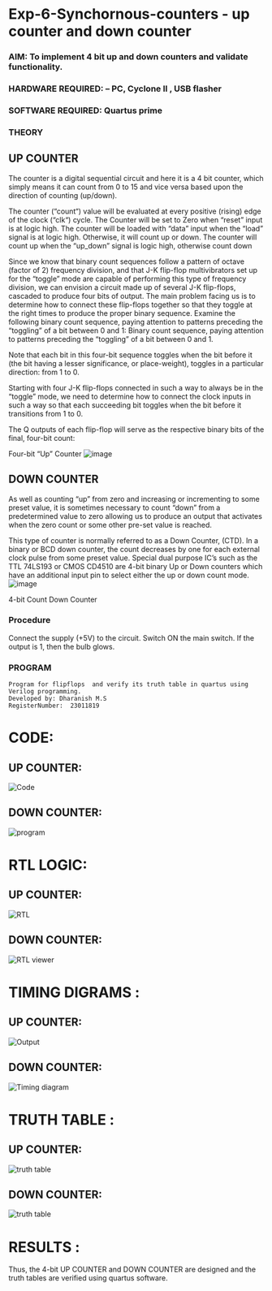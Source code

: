 # Exp-6-Synchornous-counters - up counter and down counter 
### AIM: To implement 4 bit up and down counters and validate  functionality.
### HARDWARE REQUIRED:  – PC, Cyclone II , USB flasher
### SOFTWARE REQUIRED:   Quartus prime
### THEORY 

## UP COUNTER    
The counter is a digital sequential circuit and here it is a 4 bit counter, which simply means it can count from 0 to 15 and vice versa based upon the direction of counting (up/down). 

The counter (“count“) value will be evaluated at every positive (rising) edge of the clock (“clk“) cycle.
The Counter will be set to Zero when “reset” input is at logic high.
The counter will be loaded with “data” input when the “load” signal is at logic high. Otherwise, it will count up or down.
The counter will count up when the “up_down” signal is logic high, otherwise count down

Since we know that binary count sequences follow a pattern of octave (factor of 2) frequency division, and that J-K flip-flop multivibrators set up for the “toggle” mode are capable of performing this type of frequency division, we can envision a circuit made up of several J-K flip-flops, cascaded to produce four bits of output.
The main problem facing us is to determine how to connect these flip-flops together so that they toggle at the right times to produce the proper binary sequence.
Examine the following binary count sequence, paying attention to patterns preceding the “toggling” of a bit between 0 and 1:
Binary count sequence, paying attention to patterns preceding the “toggling” of a bit between 0 and 1.

Note that each bit in this four-bit sequence toggles when the bit before it (the bit having a lesser significance, or place-weight), toggles in a particular direction: from 1 to 0.



 
 

Starting with four J-K flip-flops connected in such a way to always be in the “toggle” mode, we need to determine how to connect the clock inputs in such a way so that each succeeding bit toggles when the bit before it transitions from 1 to 0.

The Q outputs of each flip-flop will serve as the respective binary bits of the final, four-bit count:

 
 

Four-bit “Up” Counter
![image](https://user-images.githubusercontent.com/36288975/169644758-b2f4339d-9532-40c5-af40-8f4f8c942e2c.png)



## DOWN COUNTER 

As well as counting “up” from zero and increasing or incrementing to some preset value, it is sometimes necessary to count “down” from a predetermined value to zero allowing us to produce an output that activates when the zero count or some other pre-set value is reached.

This type of counter is normally referred to as a Down Counter, (CTD). In a binary or BCD down counter, the count decreases by one for each external clock pulse from some preset value. Special dual purpose IC’s such as the TTL 74LS193 or CMOS CD4510 are 4-bit binary Up or Down counters which have an additional input pin to select either the up or down count mode.
![image](https://user-images.githubusercontent.com/36288975/169644844-1a14e123-7228-4ed8-81a9-eb937dff4ac8.png)


4-bit Count Down Counter
### Procedure
Connect the supply (+5V) to the circuit. Switch ON the main switch. If the output is 1, then the bulb glows.



### PROGRAM 
```
Program for flipflops  and verify its truth table in quartus using Verilog programming.
Developed by: Dharanish M.S
RegisterNumber:  23011819
```




# CODE:

## UP COUNTER:

![Code](https://github.com/Harevasu/Exp-7-Synchornous-counters-/assets/147985044/a22a2a4f-e20c-41a1-a725-abb57fe4b5a6)




## DOWN COUNTER:

![program](https://github.com/Harevasu/Exp-7-Synchornous-counters-/assets/147985044/8e379a6a-eeed-4623-883a-dab8cc2b4e1d)


# RTL LOGIC:

## UP COUNTER:

![RTL](https://github.com/Harevasu/Exp-7-Synchornous-counters-/assets/147985044/47193477-6316-44cd-bdf6-59ce981f05b7)




## DOWN COUNTER:



![RTL viewer](https://github.com/Harevasu/Exp-7-Synchornous-counters-/assets/147985044/035670f2-f1bf-4534-beb2-e9e65bbe0c52)






# TIMING DIGRAMS :

## UP COUNTER:


![Output](https://github.com/Harevasu/Exp-7-Synchornous-counters-/assets/147985044/d17511ed-fae2-4822-b3d2-254b88fe5593)



## DOWN COUNTER:

![Timing diagram](https://github.com/Harevasu/Exp-7-Synchornous-counters-/assets/147985044/a81aadd1-a0a9-417b-bc28-ba1f1f3cfb0e)



# TRUTH TABLE :

## UP COUNTER:


![truth table](https://github.com/Harevasu/Exp-7-Synchornous-counters-/assets/147985044/775052f5-e58b-43d5-8433-a88849939b12)



## DOWN COUNTER:


![truth table](https://github.com/Harevasu/Exp-7-Synchornous-counters-/assets/147985044/75f014f5-6f45-4139-a1e2-7c65077cf061)




# RESULTS :


Thus, the 4-bit UP COUNTER and DOWN COUNTER are designed and the truth tables are verified using quartus software.
